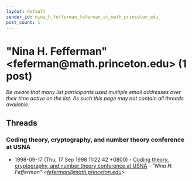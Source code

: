 ```yaml
---
layout: default
sender_id: nina_h_fefferman_feferman_at_math_princeton_edu_
post_count: 1
---
```


# "Nina H. Fefferman" <feferman<span>@</span>math.princeton.edu> (1 post)

_Be aware that many list participants used multiple email addresses over their time active on the list. As such this page may not contain all threads available._

## Threads

### Coding theory, cryptography, and number theory conference at USNA
+ 1998-09-17 (Thu, 17 Sep 1998 11:22:42 +0800) - [Coding theory, cryptography, and number theory conference at USNA](/archive/1998/09/c3d858e14e09427dc22240519f3eab2b90dd7a46168ba0ccc4bad24a9ab4dff9) - _"Nina H. Fefferman" \<feferman@math.princeton.edu\>_


